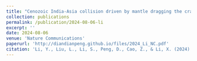 ```yaml
---
title: "Cenozoic India-Asia collision driven by mantle dragging the cratonic root"
collection: publications
permalink: /publication/2024-08-06-li
excerpt: ''
date: 2024-08-06
venue: 'Nature Communications'
paperurl: 'http://diandianpeng.github.io/files/2024_Li_NC.pdf'
citation: 'Li, Y., Liu, L., Li, S., Peng, D., Cao, Z., & Li, X. (2024). &quot;Cenozoic India-Asia collision driven by mantle dragging the cratonic root&quot;. <i>Nature Communications</i>, 15(1), 6674.'
---
```


<!---The contents above will be part of a list of publications, if the user clicks the link for the publication than the contents of section will be rendered as a full page, allowing you to provide more information about the paper for the reader. When publications are displayed as a single page, the contents of the above "citation" field will automatically be included below this section in a smaller font.--->
